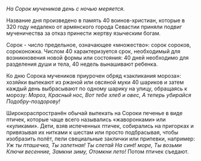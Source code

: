 _На Сорок мучеников день с ночью меряется_.

Название дня произведено в память 40 воинов-хрис­тиан, которые в 320 году недалеко от армянского города Севастии приняли подвиг мученичества за отказ принести жертву язы­ческим богам.

Сорок - число предельное, означающее «множество»: сорок сороков, сороконожка. Числом 40 характе­ризуется срок, необходимый для возникновения новой формы или состояния: 40 дней необходимо для разделения души и тела, 40 недель вынашивают ребенка.

Ко дню Сорока мучеников приурочен обряд «закликания мороза»: хозяйки выпекают из ржаной или овсяной муки 40 шариков и затем каждый день выбрасывают по одному шарику на улицу, обращаясь к морозу:
_Мороз, Красный нос,_
_Вот тебе хлеб и овес,_
_А теперь убирайся_
_Подобру-поздорову!_

Широкораспространён обычай выпекать на Сороки печенье в виде птичек, которые чаще всего назывались «жаворонками» или «куликами». Дети, взяв испеченных птичек, собирались на пригорках и привязывая их нитками к шестам или просто подбрасывая, чтобы изобразить полёт, пели свециальные заклички или припевки, например:
_Уж ты пташечка,_
_Ты залетная!_
_Ты слетай_
_На синt! море,_
_Ты возьми_
_Ключи весенние,_
_Замкни зиму,_
_Отомкни лето!_
Потом птичек съедают.